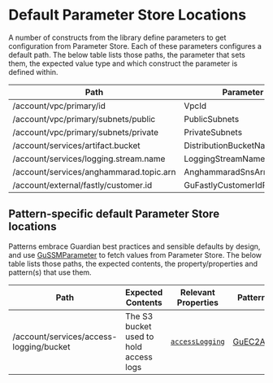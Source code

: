 # Default Parameter Store Locations

A number of constructs from the library define parameters to get configuration from Parameter Store. Each of these parameters configures a default path.
The below table lists those paths, the parameter that sets them, the expected value type and which construct the parameter is defined within.

| Path                                    | Parameter                    | Type                         | Construct                  |
|-----------------------------------------|------------------------------| ---------------------------- |----------------------------|
| /account/vpc/primary/id                 | VpcId                        | AWS::EC2::VPC::Id            | GuVpc.fromIdParameter      |
| /account/vpc/primary/subnets/public     | PublicSubnets                | List\<AWS::EC2::Subnet::Id\> | GuVpc.subnetsFromParameter |
| /account/vpc/primary/subnets/private    | PrivateSubnets               | List\<AWS::EC2::Subnet::Id\> | GuVpc.subnetsFromParameter |
| /account/services/artifact.bucket       | DistributionBucketName       | String                       | GuGetDistributablePolicy   |
| /account/services/logging.stream.name   | LoggingStreamName            | String                       | GuLogShippingPolicy        |
| /account/services/anghammarad.topic.arn | AnghammaradSnsArn            | String                       | AnghammaradSenderPolicy    |
| /account/external/fastly/customer.id    | GuFastlyCustomerIdParameter  | String                       | GuFastlyLogsIamRole        |


## Pattern-specific default Parameter Store locations

Patterns embrace Guardian best practices and sensible defaults by design, and use [GuSSMParameter](../src/constructs/core/ssm.ts) to fetch values from Parameter Store.
The below table lists those paths, the expected contents, the property/properties and pattern(s) that use them.

| Path                                    | Expected Contents                      | Relevant Properties                           | Patterns                               |
| ----------------------------------------| -------------------------------------- | --------------------------------------------- | -------------------------------------- |
| /account/services/access-logging/bucket | The S3 bucket used to hold access logs | [`accessLogging`](../src/patterns/ec2-app.ts) | [GuEC2App](../src/patterns/ec2-app.ts) |
